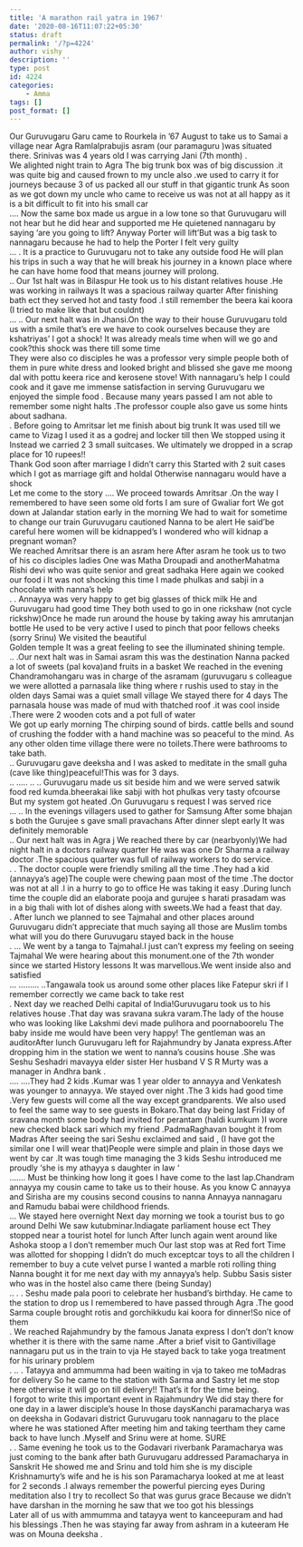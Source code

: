 ```yaml
---
title: 'A marathon rail yatra in 1967'
date: '2020-08-16T11:07:22+05:30'
status: draft
permalink: '/?p=4224'
author: vishy
description: ''
type: post
id: 4224
categories: 
    - Amma
tags: []
post_format: []
---
```

<div> Our Guruvugaru Garu came to Rourkela in ’67 August to take us to Samai a village near Agra Ramlalprabujis asram (our paramaguru )was situated there. Srinivas was 4 years old I was carrying Jani (7th month) .</div><div> We alighted night train to Agra The big trunk box was of big discussion .it was quite big and caused frown to my uncle also .we used to carry it for journeys because 3 of us packed all our stuff in that gigantic trunk As soon as we got down my uncle who came to receive us was not at all happy as it is a bit difficult to fit into his small car</div><div> …. Now the same box made us argue in a low tone so that Guruvugaru will not hear but he did hear and supported me He quietened nannagaru by saying ‘are you going to lift? Anyway Porter will lift’But was a big task to nannagaru because he had to help the Porter I felt very guilty</div><div> … . It is a practice to Guruvugaru not to take any outside food He will plan his trips in such a way that he will break his journey in a known place where he can have home food that means journey will prolong.</div><div> .. Our 1st halt was in Bilaspur He took us to his distant relatives house .He was working in railways It was a spacious railway quarter After finishing bath ect they served hot and tasty food .I still remember the beera kai koora (I tried to make like that but couldnt)</div><div> … .. Our next halt was in Jhansi.On the way to their house Guruvugaru told us with a smile that’s ere we have to cook ourselves because they are kshatriyas’ I got a shock! It was already meals time when will we go and cook?this shock was there till some time</div><div> They were also co disciples he was a professor very simple people both of them in pure white dress and looked bright and blissed she gave me moong dal with pottu keera rice and kerosene stove! With nannagaru’s help I could cook and it gave me immense satisfaction in serving Guruvugaru we enjoyed the simple food . Because many years passed I am not able to remember some night halts .The professor couple also gave us some hints about sadhana.</div><div> . Before going to Amritsar let me finish about big trunk It was used till we came to Vizag I used it as a godrej and locker till then We stopped using it Instead we carried 2 3 small suitcases. We ultimately we dropped in a scrap place for 10 rupees!!</div><div> Thank God soon after marriage I didn’t carry this Started with 2 suit cases which I got as marriage gift and holdal Otherwise nannagaru would have a shock</div><div> Let me come to the story …. We proceed towards Amritsar .On the way I remembered to have seen some old forts I am sure of Gwaliar fort We got down at Jalandar station early in the morning We had to wait for sometime to change our train Guruvugaru cautioned Nanna to be alert He said’be careful here women will be kidnapped’s I wondered who will kidnap a pregnant woman?</div><div> We reached Amritsar there is an asram here After asram he took us to two of his co disciples ladies One was Matha Droupadi and anotherMahatma Rishi devi who was quite senior and great sadhaka Here again we cooked our food i It was not shocking this time I made phulkas and sabji in a chocolate with nanna’s help</div><div> . . Annayya was very happy to get big glasses of thick milk He and Guruvugaru had good time They both used to go in one rickshaw (not cycle rickshw)Once he made run around the house by taking away his amrutanjan bottle He used to be very active I used to pinch that poor fellows cheeks (sorry Srinu) We visited the beautiful</div><div>Golden temple It was a great feeling to see the illuminated shining temple.</div><div> .. .Our next halt was in Samai asram this was the destination Nanna packed a lot of sweets (pal kova)and fruits in a basket We reached in the evening Chandramohangaru was in charge of the asramam (guruvugaru s colleague we were allotted a parnasala like thing where r rushis used to stay in the olden days Samai was a quiet small village We stayed there for 4 days The parnasala house was made of mud with thatched roof .it was cool inside .There were 2 wooden cots and a pot full of water</div><div> We got up early morning The chirping sound of birds. cattle bells and sound of crushing the fodder with a hand machine was so peaceful to the mind. As any other olden time village there were no toilets.There were bathrooms to take bath.</div><div> .. Guruvugaru gave deeksha and I was asked to meditate in the small guha (cave like thing)peaceful!This was for 3 days.</div><div> .. ….. .. .. Guruvugaru made us sit beside him and we were served satwik food red kumda.bheerakai like sabji with hot phulkas very tasty ofcourse But my system got heated .On Guruvugaru s request I was served rice</div><div> … .. In the evenings villagers used to gather for Samsung After some bhajan s both the Gurujee s gave small pravachans After dinner slept early It was definitely memorable</div><div> .. Our next halt was in Agra j We reached there by car (nearbyonly)We had night halt in a doctors railway quarter He was was one Dr Sharma a railway doctor .The spacious quarter was full of railway workers to do service.</div><div> . . The doctor couple were friendly smiling all the time .They had a kid (annayya’s age)The couple were chewing paan most of the time .The doctor was not at all .l in a hurry to go to office He was taking it easy .During lunch time the couple did an elaborate pooja and gurujee s harati prasadam was in a big thali with lot of dishes along with sweets.We had a feast that day.</div><div> . After lunch we planned to see Tajmahal and other places around Guruvugaru didn’t appreciate that much saying all those are Muslim tombs what will you do there Guruvugaru stayed back in the house</div><div>. … We went by a tanga to Tajmahal.I just can’t express my feeling on seeing Tajmahal We were hearing about this monument.one of the 7th wonder since we started History lessons It was marvellous.We went inside also and satisfied</div><div> … ……… ..Tangawala took us around some other places like Fatepur skri if I remember correctly we came back to take rest</div><div> . Next day we reached Delhi capital of India!Guruvugaru took us to his relatives house .That day was sravana sukra varam.The lady of the house who was looking like Lakshmi devi made pulihora and poornaboorelu The baby inside me would have been very happy! The gentleman was an auditorAfter lunch Guruvugaru left for Rajahmundry by Janata express.After dropping him in the station we went to nanna’s cousins house .She was Seshu Seshadri mavayya elder sister Her husband V S R Murty was a manager in Andhra bank .</div><div> …. ….They had 2 kids .Kumar was 1 year older to annayya and Venkatesh was younger to annayya. We stayed over night .The 3 kids had good time .Very few guests will come all the way except grandparents. We also used to feel the same way to see guests in Bokaro.That day being last Friday of sravana month some body had invited for perantam (haldi kumkum )I wore new checked black sari which my friend .PadmaRaghavan bought it from Madras After seeing the sari Seshu exclaimed and said , (I have got the similar one I will wear that)People were simple and plain in those days we went by car .It was tough time managing the 3 kids Seshu introduced me proudly ‘she is my athayya s daughter in law ‘</div><div> ……. Must be thinking how long it goes I have come to the last lap.Chandram annayya my cousin came to take us to their house. As you know C annayya and Sirisha are my cousins second cousins to nanna Annayya nannagaru and Ramudu babai were childhood friends.</div><div> … We stayed here overnight Next day morning we took a tourist bus to go around Delhi We saw kutubminar.Indiagate parliament house ect They stopped near a tourist hotel for lunch After lunch again went around like Ashoka stoop a I don’t remember much Our last stop was at Red fort Time was allotted for shopping I didn’t do much exceptcar toys to all the children I remember to buy a cute velvet purse I wanted a marble roti rolling thing Nanna bought it for me next day with my annayya’s help. Subbu Sasis sister who was in the hostel also came there (being Sunday)</div><div> .. . . Seshu made pala poori to celebrate her husband’s birthday. He came to the station to drop us I remembered to have passed through Agra .The good Sarma couple brought rotis and gorchikkudu kai koora for dinner!So nice of them</div><div> . We reached Rajahmundry by the famous Janata express I don’t don’t know whether it is there with the same name .After a brief visit to Gantivillage nannagaru put us in the train to vja He stayed back to take yoga treatment for his urinary problem</div><div> . .. . Tatayya and ammumma had been waiting in vja to takeo me toMadras for delivery So he came to the station with Sarma and Sastry let me stop here otherwise it will go on till delivery!! That’s it for the time being.</div><div></div><div><div> I forgot to write this important event in Rajahmundry We did stay there for one day in a lawer disciple’s house In those daysKanchi paramacharya was on deeksha in Godavari district Guruvugaru took nannagaru to the place where he was stationed After meeting him and taking teertham they came back to have lunch .Myself and Srinu were at home. SURE</div><div> . . Same evening he took us to the Godavari riverbank Paramacharya was just coming to the bank after bath Guruvugaru addressed Paramacharya in Sanskrit He showed me and Srinu and told him she is my disciple Krishnamurty’s wife and he is his son Paramacharya looked at me at least for 2 seconds .I always remember the powerful piercing eyes During meditation also I try to recollect So that was gurus grace Because we didn’t have darshan in the morning he saw that we too got his blessings</div><div> Later all of us with ammumma and tatayya went to kanceepuram and had his blessings .Then he was staying far away from ashram in a kuteeram He was on Mouna deeksha .</div></div>